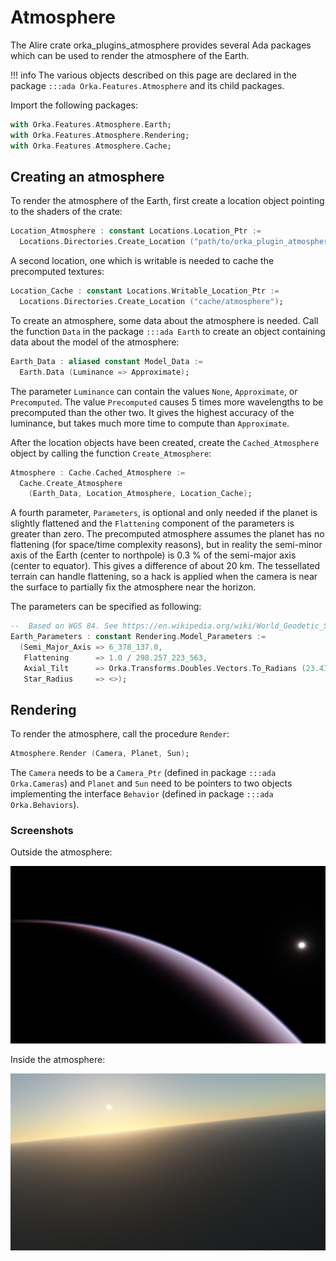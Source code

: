 # Atmosphere

The Alire crate orka\_plugins\_atmosphere provides several Ada packages
which can be used to render the atmosphere of the Earth.

!!! info
    The various objects described on this page are declared in
    the package `:::ada Orka.Features.Atmosphere` and its child packages.

Import the following packages:

```ada
with Orka.Features.Atmosphere.Earth;
with Orka.Features.Atmosphere.Rendering;
with Orka.Features.Atmosphere.Cache;
```

## Creating an atmosphere

To render the atmosphere of the Earth, first create a location object
pointing to the shaders of the crate:

```ada
Location_Atmosphere : constant Locations.Location_Ptr :=
  Locations.Directories.Create_Location ("path/to/orka_plugin_atmosphere/data/shaders");
```

A second location, one which is writable is needed to cache the precomputed
textures:

```ada
Location_Cache : constant Locations.Writable_Location_Ptr :=
  Locations.Directories.Create_Location ("cache/atmosphere");
```

To create an atmosphere, some data about the atmosphere is needed.
Call the function `Data` in the package `:::ada Earth` to create
an object containing data about the model of the atmosphere:

```ada
Earth_Data : aliased constant Model_Data :=
  Earth.Data (Luminance => Approximate);
```

The parameter `Luminance` can contain the values `None`, `Approximate`, or `Precomputed`.
The value `Precomputed` causes 5 times more wavelengths to be precomputed than
the other two. It gives the highest accuracy of the luminance, but takes much
more time to compute than `Approximate`.

After the location objects have been created, create the `Cached_Atmosphere`
object by calling the function `Create_Atmosphere`:

```ada
Atmosphere : Cache.Cached_Atmosphere :=
  Cache.Create_Atmosphere
    (Earth_Data, Location_Atmosphere, Location_Cache);
```

A fourth parameter, `Parameters`, is optional and only needed if the planet is
slightly flattened and the `Flattening` component of the parameters is greater than zero.
The precomputed atmosphere assumes the planet has no flattening (for space/time
complexity reasons), but in reality the semi-minor axis of the Earth (center to
northpole) is 0.3 % of the semi-major axis (center to equator).
This gives a difference of about 20 km. The tessellated terrain can handle flattening,
so a hack is applied when the camera is near the surface to partially fix the
atmosphere near the horizon.

The parameters can be specified as following:

```ada
--  Based on WGS 84. See https://en.wikipedia.org/wiki/World_Geodetic_System#WGS84
Earth_Parameters : constant Rendering.Model_Parameters :=
  (Semi_Major_Axis => 6_378_137.0,
   Flattening      => 1.0 / 298.257_223_563,
   Axial_Tilt      => Orka.Transforms.Doubles.Vectors.To_Radians (23.439_2811),
   Star_Radius     => <>);
```

## Rendering

To render the atmosphere, call the procedure `Render`:

```ada
Atmosphere.Render (Camera, Planet, Sun);
```

The `Camera` needs to be a `Camera_Ptr` (defined in package `:::ada Orka.Cameras`)
and `Planet` and `Sun` need to be pointers to two objects implementing
the interface `Behavior` (defined in package `:::ada Orka.Behaviors`).

### Screenshots

Outside the atmosphere:

![Atmosphere dark](../images/atmosphere-dark.png)

Inside the atmosphere:

![Atmosphere light low](../images/atmosphere-light-low.png)
